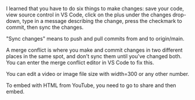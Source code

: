 I learned that you have to do six things to make changes: save your code, view source control in VS Code, click on the plus under the changes drop-down, type in a message describing the change, press the checkmark to commit, then sync the changes.

"Sync changes" means to push and pull commits from and to origin/main.

A merge conflict is where you make and commit changes in two different places in the same spot, and don't sync them until you've changed both. You can enter the merge conflict editor in VS Code to fix this.

You can edit a video or image file size with width=300 or any other number.

To embed with HTML from YouTube, you need to go to share and then embed.
